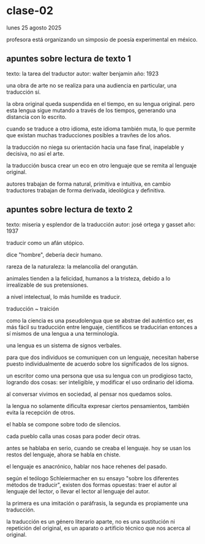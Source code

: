 # clase-02

lunes 25 agosto 2025

profesora está organizando un simposio de poesía experimental en méxico.

## apuntes sobre lectura de texto 1

texto: la tarea del traductor
autor: walter benjamin
año: 1923

una obra de arte no se realiza para una audiencia en particular, una traducción sí.

la obra original queda suspendida en el tiempo, en su lengua original. pero esta lengua sigue mutando a través de los tiempos, generando una distancia con lo escrito.

cuando se traduce a otro idioma, este idioma también muta, lo que permite que existan muchas traducciones posibles a travñes de los años.

la traducción no niega su orientación hacia una fase final, inapelable y decisiva, no así el arte.

la traducción busca crear un eco en otro lenguaje que se remita al lenguaje original.

autores trabajan de forma natural, primitiva e intuitiva, en cambio traductores trabajan de forma derivada, ideológica y definitiva.



## apuntes sobre lectura de texto 2

texto: miseria y esplendor de la traducción
autor: josé ortega y gasset
año: 1937

traducir como un afán utópico.

dice "hombre", debería decir humano.

rareza de la naturaleza: la melancolía del orangután.

animales tienden a la felicidad, humanos a la tristeza, debido a lo irrealizable de sus pretensiones.

a nivel intelectual, lo más humilde es traducir.

traducción ~ traición

como la ciencia es una pseudolengua que se abstrae del auténtico ser, es más fácil su traducción entre lenguaje, científicos se traducirìan entonces a sí mismos de una lengua a una terminología.

una lengua es un sistema de signos verbales.

para que dos individuos se comuniquen con un lenguaje, necesitan haberse puesto individualmente de acuerdo sobre los significados de los signos.

un escritor como una persona que usa su lengua con un prodigioso tacto, logrando dos cosas: ser inteligible, y modificar el uso ordinario del idioma.

al conversar vivimos en sociedad, al pensar nos quedamos solos.

la lengua no solamente dificulta expresar ciertos pensamientos, también evita la recepción de otros.

el habla se compone sobre todo de silencios.

cada pueblo calla unas cosas para poder decir otras.

antes se hablaba en serio, cuando se creaba el lenguaje. hoy se usan los restos del lenguaje, ahora se habla en chiste.

el lenguaje es anacrónico, hablar nos hace rehenes del pasado.

según el teólogo Schleiermacher en su ensayo "sobre los diferentes métodos de traducir", existen dos formas opuestas: traer el autor al lenguaje del lector, o llevar el lector al lenguaje del autor.

la primera es una imitación o paráfrasis, la segunda es propiamente una traducción.

la traducción es un género literario aparte, no es una sustitución ni repetición del original, es un aparato o artificio técnico que nos acerca al original.



